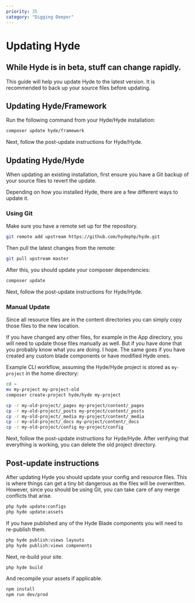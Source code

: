 ```yaml
---
priority: 35
category: "Digging Deeper"
---
```


# Updating Hyde

## While Hyde is in beta, stuff can change rapidly.
This guide will help you update Hyde to the latest version. It is recommended to back up your source files before updating.

## Updating Hyde/Framework 

Run the following command from your Hyde/Hyde installation:
```bash
composer update hyde/framework
```

Next, follow the post-update instructions for Hyde/Hyde.

## Updating Hyde/Hyde 
When updating an existing installation, first ensure you have a Git backup of your source files to revert the update.

Depending on how you installed Hyde, there are a few different ways to update it.

### Using Git
Make sure you have a remote set up for the repository.
```bash
git remote add upstream https://github.com/hydephp/hyde.git
```

Then pull the latest changes from the remote:
```bash
git pull upstream master
```

After this, you should update your composer dependencies:
```bash
composer update
```

Next, follow the post-update instructions for Hyde/Hyde.

### Manual Update
Since all resource files are in the content directories you can simply copy those files to the new location.

If you have changed any other files, for example in the App directory, you will need to update those files manually as well. But if you have done that you probably know what you are doing. I hope. The same goes if you have created any custom blade components or have modified Hyde ones.

Example CLI workflow, assuming the Hyde/Hyde project is stored as `my-project` in the home directory:
```bash
cd ~
mv my-project my-project-old
composer create-project hyde/hyde my-project

cp -r my-old-project/_pages my-project/content/_pages
cp -r my-old-project/_posts my-project/content/_posts
cp -r my-old-project/_media my-project/content/_media
cp -r my-old-project/_docs my-project/content/_docs
cp -r my-old-project/config my-project/config
```

Next, follow the post-update instructions for Hyde/Hyde. After verifying that everything is working, you can delete the old project directory.

## Post-update instructions
After updating Hyde you should update your config and resource files. This is where things can get a tiny bit dangerous as the files will be overwritten. However, since you should be using Git, you can take care of any merge conflicts that arise.

```bash
php hyde update:configs
php hyde update:assets
```

If you have published any of the Hyde Blade components you will need to re-publish them.

```bash
php hyde publish:views layouts
php hyde publish:views components
```

Next, re-build your site.

```bash
php hyde build
```

And recompile your assets if applicable.

```bash
npm install
npm run dev/prod
```
